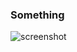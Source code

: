 ### Something
![screenshot](https://github.com/user-attachments/assets/879fd22e-7e60-4c1a-af41-97ec01b9a132)
